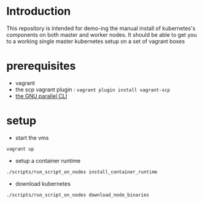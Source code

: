 # Introduction

This repository is intended for demo-ing the manual install of kubernetes's components on both master and worker nodes.
It should be able to get you to a working single master kubernetes setup on a set of vagrant boxes

# prerequisites
- vagrant
- the scp vagrant plugin : `vagrant plugin install vagrant-scp`
- [the GNU parallel CLI](https://www.gnu.org/software/parallel/)

# setup
- start the vms
```sh
vagrant up
```

- setup a container runtime
```sh
./scripts/run_script_on_nodes install_container_runtime
```

- download kubernetes
```sh
./scripts/run_script_on_nodes download_node_binaries
```